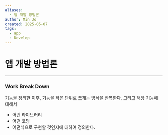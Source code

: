 ```yaml
---
aliases:
  - 앱 개발 방법론
author: Min Jo
created: 2025-05-07
tags:
  - app
  - Develop
---
```


# 앱 개발 방법론 
---

### Work Break Down 
기능을 정리한 이후, 기능을 작은 단위로 쪼개는 방식을 반복한다. 그리고 해당 기능에 대해서 
- 어떤 라이브러리
- 어떤 코딩 
- 어떤식으로 구현할 것인지에 대하여 정의한다.